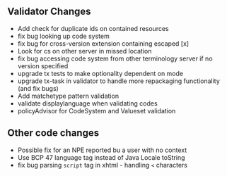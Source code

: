 ## Validator Changes

* Add check for duplicate ids on contained resources
* fix bug looking up code system
* fix bug for cross-version extension containing escaped [x]
* Look for cs on other server in missed location
* fix bug accessing code system from other terminology server if no version specified
* upgrade tx tests to make optionality dependent on mode
* upgrade tx-task in validator to handle more repackaging functionality (and fix bugs)
* Add matchetype pattern validation
* validate displaylanguage when validating codes
* policyAdvisor for CodeSystem and Valueset validation

## Other code changes

* Possible fix for an NPE reported bu a user with no context
* Use BCP 47 language tag instead of Java Locale toString
* fix bug parsing `script` tag in xhtml - handling `<` characters
